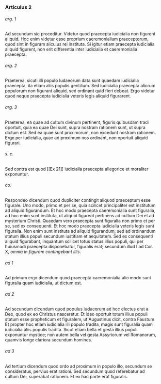 ### Articulus 2

###### arg. 1
Ad secundum sic proceditur. Videtur quod praecepta iudicialia non figurent aliquid. Hoc enim videtur esse proprium caeremonialium praeceptorum, quod sint in figuram alicuius rei instituta. Si igitur etiam praecepta iudicialia aliquid figurent, non erit differentia inter iudicialia et caeremonialia praecepta.

###### arg. 2
Praeterea, sicuti illi populo Iudaeorum data sunt quaedam iudicialia praecepta, ita etiam aliis populis gentilium. Sed iudicialia praecepta aliorum populorum non figurant aliquid, sed ordinant quid fieri debeat. Ergo videtur quod neque praecepta iudicialia veteris legis aliquid figurarent.

###### arg. 3
Praeterea, ea quae ad cultum divinum pertinent, figuris quibusdam tradi oportuit, quia ea quae Dei sunt, supra nostram rationem sunt, ut supra dictum est. Sed ea quae sunt proximorum, non excedunt nostram rationem. Ergo per iudicialia, quae ad proximum nos ordinant, non oportuit aliquid figurari.

###### s. c.
Sed contra est quod [[Ex 21]] iudicialia praecepta allegorice et moraliter exponuntur.

###### co.
Respondeo dicendum quod dupliciter contingit aliquod praeceptum esse figurale. Uno modo, primo et per se, quia scilicet principaliter est institutum ad aliquid figurandum. Et hoc modo praecepta caeremonialia sunt figuralia, ad hoc enim sunt instituta, ut aliquid figurent pertinens ad cultum Dei et ad mysterium Christi. Quaedam vero praecepta sunt figuralia non primo et per se, sed ex consequenti. Et hoc modo praecepta iudicialia veteris legis sunt figuralia. Non enim sunt instituta ad aliquid figurandum; sed ad ordinandum statum illius populi secundum iustitiam et aequitatem. Sed ex consequenti aliquid figurabant, inquantum scilicet totus status illius populi, qui per huiusmodi praecepta disponebatur, figuralis erat; secundum illud I ad Cor. X, *omnia in figuram contingebant illis*.

###### ad 1
Ad primum ergo dicendum quod praecepta caeremonialia alio modo sunt figuralia quam iudicialia, ut dictum est.

###### ad 2
Ad secundum dicendum quod populus Iudaeorum ad hoc electus erat a Deo, quod ex eo Christus nasceretur. Et ideo oportuit totum illius populi statum esse propheticum et figuralem, ut Augustinus dicit, contra Faustum. Et propter hoc etiam iudicialia illi populo tradita, magis sunt figuralia quam iudicialia aliis populis tradita. Sicut etiam bella et gesta illius populi exponuntur mystice; non autem bella vel gesta Assyriorum vel Romanorum, quamvis longe clariora secundum homines.

###### ad 3
Ad tertium dicendum quod ordo ad proximum in populo illo, secundum se consideratus, pervius erat rationi. Sed secundum quod referebatur ad cultum Dei, superabat rationem. Et ex hac parte erat figuralis.

